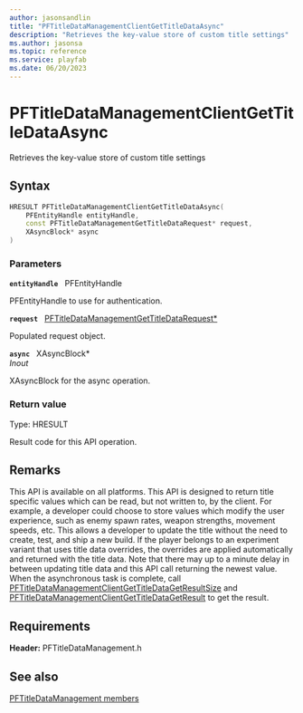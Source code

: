 ```yaml
---
author: jasonsandlin
title: "PFTitleDataManagementClientGetTitleDataAsync"
description: "Retrieves the key-value store of custom title settings"
ms.author: jasonsa
ms.topic: reference
ms.service: playfab
ms.date: 06/20/2023
---
```


# PFTitleDataManagementClientGetTitleDataAsync  

Retrieves the key-value store of custom title settings  

## Syntax  
  
```cpp
HRESULT PFTitleDataManagementClientGetTitleDataAsync(  
    PFEntityHandle entityHandle,  
    const PFTitleDataManagementGetTitleDataRequest* request,  
    XAsyncBlock* async  
)  
```  
  
### Parameters  
  
**`entityHandle`** &nbsp; PFEntityHandle  
  
PFEntityHandle to use for authentication.  
  
**`request`** &nbsp; [PFTitleDataManagementGetTitleDataRequest*](../../pftitledatamanagementtypes/structs/pftitledatamanagementgettitledatarequest.md)  
  
Populated request object.  
  
**`async`** &nbsp; XAsyncBlock*  
*_Inout_*  
  
XAsyncBlock for the async operation.  
  
  
### Return value
Type: HRESULT
  
Result code for this API operation.
  
## Remarks  
  
This API is available on all platforms. This API is designed to return title specific values which can be read, but not written to, by the client. For example, a developer could choose to store values which modify the user experience, such as enemy spawn rates, weapon strengths, movement speeds, etc. This allows a developer to update the title without the need to create, test, and ship a new build. If the player belongs to an experiment variant that uses title data overrides, the overrides are applied automatically and returned with the title data. Note that there may up to a minute delay in between updating title data and this API call returning the newest value. When the asynchronous task is complete, call [PFTitleDataManagementClientGetTitleDataGetResultSize](pftitledatamanagementclientgettitledatagetresultsize.md) and [PFTitleDataManagementClientGetTitleDataGetResult](pftitledatamanagementclientgettitledatagetresult.md) to get the result.
  
## Requirements  
  
**Header:** PFTitleDataManagement.h
  
## See also  
[PFTitleDataManagement members](../pftitledatamanagement_members.md)  

  
  
